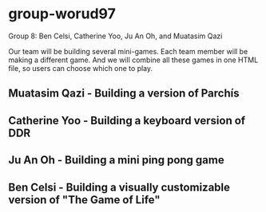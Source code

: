 # group-worud97

Group 8: Ben Celsi, Catherine Yoo, Ju An Oh, and Muatasim Qazi

Our team will be building several mini-games.
Each team member will be making a different game. And we will combine all these games in one HTML file, so users can choose which one to play. 

## Muatasim Qazi - Building a version of Parchís
## Catherine Yoo - Building a keyboard version of DDR 
## Ju An Oh - Building a mini ping pong game
## Ben Celsi - Building a visually customizable version of "The Game of Life"
